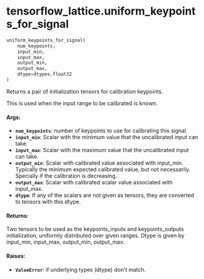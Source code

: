 <div itemscope itemtype="http://developers.google.com/ReferenceObject">
<meta itemprop="name" content="tensorflow_lattice.uniform_keypoints_for_signal" />
</div>

# tensorflow_lattice.uniform_keypoints_for_signal

``` python
uniform_keypoints_for_signal(
    num_keypoints,
    input_min,
    input_max,
    output_min,
    output_max,
    dtype=dtypes.float32
)
```

Returns a pair of initialization tensors for calibration keypoints.

This is used when the input range to be calibrated is known.

#### Args:

* <b>`num_keypoints`</b>: number of keypoints to use for calibrating this signal.
* <b>`input_min`</b>: Scalar with the minimum value that the uncalibrated input
    can take.
* <b>`input_max`</b>: Scalar with the maximum value that the uncalibrated input
    can take.
* <b>`output_min`</b>: Scalar with calibrated value associated with input_min.
    Typically the minimum expected calibrated value, but not necessarily.
    Specially if the calibration is decreasing.
* <b>`output_max`</b>: Scalar with calibrated scalar value associated with
    input_max.
* <b>`dtype`</b>: If any of the scalars are not given as tensors, they are converted
    to tensors with this dtype.


#### Returns:

Two tensors to be used as the keypoints_inputs and keypoints_outputs
initialization, uniformly distributed over given ranges. Dtype is given
by input_min, input_max, output_min, output_max.


#### Raises:

* <b>`ValueError`</b>: if underlying types (dtype) don't match.